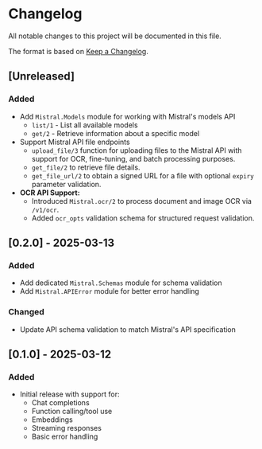 # Changelog

All notable changes to this project will be documented in this file.

The format is based on [Keep a Changelog](https://keepachangelog.com/en/1.0.0/).

## [Unreleased]

### Added

- Add `Mistral.Models` module for working with Mistral's models API
  - `list/1` - List all available models
  - `get/2` - Retrieve information about a specific model
- Support Mistral API file endpoints
  - `upload_file/3` function for uploading files to the Mistral API with support for OCR, fine-tuning, and batch processing purposes.
  - `get_file/2` to retrieve file details.
  - `get_file_url/2` to obtain a signed URL for a file with optional `expiry` parameter validation.
- **OCR API Support:**
  - Introduced `Mistral.ocr/2` to process document and image OCR via `/v1/ocr`.
  - Added `ocr_opts` validation schema for structured request validation.

## [0.2.0] - 2025-03-13

### Added

- Add dedicated `Mistral.Schemas` module for schema validation
- Add `Mistral.APIError` module for better error handling

### Changed

- Update API schema validation to match Mistral's API specification

## [0.1.0] - 2025-03-12

### Added

- Initial release with support for:
  - Chat completions
  - Function calling/tool use
  - Embeddings
  - Streaming responses
  - Basic error handling
